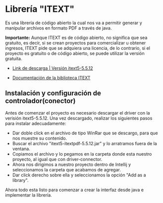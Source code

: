 # Librería "ITEXT"

Es una librería de código abierto la cual nos va a permitir generar y manipular archivos en formato PDF
a través de java.

**Importante:** Aunque ITEXT es de código abierto, no significa que sea gratuito, es decír, si
se crean proyectos para comercializar u obtener ingresos, ITEXT pide que se adquiera una licencia,
de lo contrario, si el proyecto es gratuito o de código abierto, se puede utilizar la versión gratuita.

- [Link de descarga | Versión itext5-5.5.12](https://mega.nz/file/lJozxCDb#siW6qarBVy8etqnBTIEkC8fCqkgsOAcu4gysK41GFNc)

- [Documentación de la biblioteca ITEXT](https://api.itextpdf.com/iText5/java/5.5.12/)
## Instalación y configuración de controlador(conector)

Antes de comenzar el proyecto es necesario descargar el driver con la verisión itext5-5.5.12. Una vez
descargado, realizar los siguientes pasos para instalar adecuadamente:
- Dar doble click en el archivo de tipo WinRar que se descargo, para que nos muestre su contenido.
- Buscar el archivo "itext5-itextpdf-5.5.12.jar" y lo arratramos fuera de la ventana.
- Copiamos el archivo y lo pegamos en la carpeta donde esta nuestro proyecto, al igual que con driver-connector.
- Ahora nos dirigimos a nuestro proyecto dentro de Intellij y seleccionamos la carpeta que acabamos de agregar.
- Dar click derecho sobre ella y seleccionamos la opción "Add as a library".

Ahora todo esta listo para comenzar a crear la interfaz desde java e implementar la librería.
